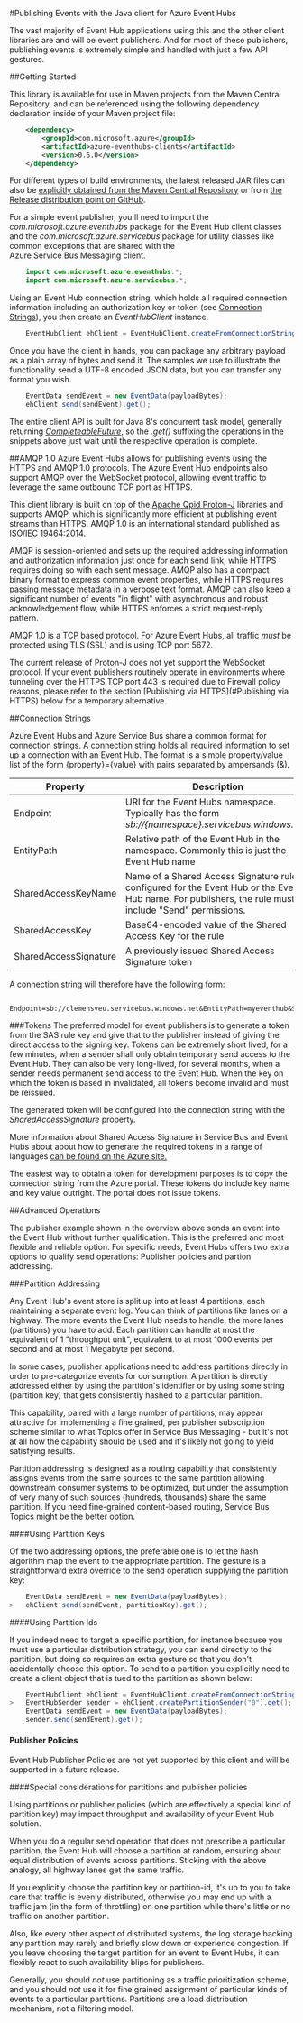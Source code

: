 #Publishing Events with the Java client for Azure Event Hubs 

The vast majority of Event Hub applications using this and the other client libraries are and will be event publishers. 
And for most of these publishers, publishing events is extremely simple and handled with just a few API gestures.

##Getting Started

This library is available for use in Maven projects from the Maven Central Repository, and can be referenced using the
following dependency declaration inside of your Maven project file:    

```XML
    <dependency> 
   		<groupId>com.microsoft.azure</groupId> 
   		<artifactId>azure-eventhubs-clients</artifactId> 
   		<version>0.6.0</version> 
   	</dependency>   
 ```
 
 For different types of build environments, the latest released JAR files can also be [explicitly obtained from the 
 Maven Central Repository]() or from [the Release distribution point on GitHub]().  


For a simple event publisher, you'll need to import the *com.microsoft.azure.eventhubs* package for the Event Hub client classes
and the *com.microsoft.azure.servicebus* package for utility classes like common exceptions that are shared with the  
Azure Service Bus Messaging client. 
 
 
```Java
    import com.microsoft.azure.eventhubs.*;
    import com.microsoft.azure.servicebus.*;
```        

Using an Event Hub connection string, which holds all required connection information including an authorization key or token 
(see [Connection Strings](#connection-strings)), you then create an *EventHubClient* instance.   
   
```Java
    EventHubClient ehClient = EventHubClient.createFromConnectionString(str).get();
```

Once you have the client in hands, you can package any arbitrary payload as a plain array of bytes and send it. The samples 
we use to illustrate the functionality send a UTF-8 encoded JSON data, but you can transfer any format you wish. 

```Java
    EventData sendEvent = new EventData(payloadBytes);
    ehClient.send(sendEvent).get();
```
         
The entire client API is built for Java 8's concurrent task model, generally returning 
[*CompleteableFuture<T>*](https://docs.oracle.com/javase/8/docs/api/java/util/concurrent/CompletableFuture.html), so the 
*.get()* suffixing the operations in the snippets above just wait until the respective operation is complete.

##AMQP 1.0
Azure Event Hubs allows for publishing events using the HTTPS and AMQP 1.0 protocols. The Azure Event Hub endpoints
also support AMQP over the WebSocket protocol, allowing event traffic to leverage the same outbound TCP port as 
HTTPS. 

This client library is built on top of the [Apache Qpid Proton-J]() libraries and supports AMQP, which is significantly 
more efficient at publishing event streams than HTTPS. AMQP 1.0 is an international standard published as ISO/IEC 19464:2014.  

AMQP is session-oriented and sets up the required addressing information and authorization information just once for each 
send link, while HTTPS requires doing so with each sent message. AMQP also has a compact binary format to express common 
event properties, while HTTPS requires passing message metadata in a verbose text format. AMQP can also keep a significant 
number of events "in flight" with asynchronous and robust acknowledgement flow, while HTTPS enforces a strict request-reply 
pattern.

AMQP 1.0 is a TCP based protocol. For Azure Event Hubs, all traffic *must* be protected using TLS (SSL) and is using 
TCP port 5672.  

The current release of Proton-J does not yet support the WebSocket protocol. If your event publishers routinely operate 
in environments where tunneling over the HTTPS TCP port 443 is required due to Firewall policy reasons, please refer to
the section [Publishing via HTTPS](#Publishing via HTTPS) below for a temporary alternative.         

##Connection Strings

Azure Event Hubs and Azure Service Bus share a common format for connection strings. A connection string holds all required
information to set up a connection with an Event Hub. The format is a simple property/value list of the form 
{property}={value} with pairs separated by ampersands (&). 

| Property              |  Description                                               |
|-----------------------|------------------------------------------------------------| 
| Endpoint              | URI for the Event Hubs namespace. Typically has the form *sb://{namespace}.servicebus.windows.net/*   |
| EntityPath            | Relative path of the Event Hub in the namespace. Commonly this is just the Event Hub name                   |  
| SharedAccessKeyName   | Name of a Shared Access Signature rule configured for the Event Hub or the Event Hub name. For publishers, the rule must include "Send" permissions. |
| SharedAccessKey       | Base64-encoded value of the Shared Access Key for the rule |
| SharedAccessSignature | A previously issued Shared Access Signature token          |
 
A connection string will therefore have the following form:

```
  Endpoint=sb://clemensveu.servicebus.windows.net&EntityPath=myeventhub&SharedAccessSignature=....
```

###Tokens
The preferred model for event publishers is to generate a token from the SAS rule key and give that to the publisher instead
of giving the direct access to the signing key. Tokens can be extremely short lived, for a few minutes, when a sender shall 
only obtain temporary send access to the Event Hub. They can also be very long-lived, for several months, when a sender needs
permanent send access to the Event Hub. When the key on which the token is based in invalidated, all tokens become invalid and
must be reissued. 

The generated token will be configured into the connection string with the *SharedAccessSignature* property.   
 
More information about Shared Access Signature in Service Bus and Event Hubs about about how to generate the required tokens 
in a range of languages [can be found on the Azure site.](https://azure.microsoft.com/en-us/documentation/articles/service-bus-sas-overview/) 

The easiest way to obtain a token for development purposes is to copy the connection string from the Azure portal. These tokens
do include key name and key value outright. The portal does not issue tokens.

##Advanced Operations

The publisher example shown in the overview above sends an event into the Event Hub without further qualification. This is 
the preferred and most flexible and reliable option. For specific needs, Event Hubs offers two extra options to 
qualify send operations: Publisher policies and partion addressing.     

###Partition Addressing

Any Event Hub's event store is split up into at least 4 partitions, each maintaining a separate event log. You can think 
of partitions like lanes on a highway. The more events the Event Hub needs to handle, the more lanes (partitions) you have 
to add. Each partition can handle at most the equivalent of 1 "throughput unit", equivalent to at most 1000 events per 
second and at most 1 Megabyte per second.

In some cases, publisher applications need to address partitions directly in order to pre-categorize events for consumption.
A partition is directly addressed either by using the partition's identifier or by using some string (partition key) that gets 
consistently hashed to a particular partition.

This capability, paired with a large number of partitions, may appear attractive for implementing a fine grained, per publisher 
subscription scheme similar to what Topics offer in Service Bus Messaging - but it's not at all how the capability should be used
and it's likely not going to yield satisfying results. 
 
Partition addressing is designed as a routing capability that consistently assigns events from the same sources to the same partition allowing 
downstream consumer systems to be optimized, but under the assumption of very many of such sources (hundreds, thousands) share 
the same partition. If you need fine-grained content-based routing, Service Bus Topics might be the better option. 

####Using Partition Keys

Of the two addressing options, the preferable one is to let the hash algorithm map the event to the appropriate partition.
The gesture is a straightforward extra override to the send operation supplying the partition key: 

```Java
    EventData sendEvent = new EventData(payloadBytes);
>   ehClient.send(sendEvent, partitionKey).get();
```
     
####Using Partition Ids

If you indeed need to target a specific partition, for instance because you must use a particular distribution strategy, 
you can send directly to the partition, but doing so requires an extra gesture so that you don't accidentally choose this
option. To send to a partition you explicitly need to create a client object that is tued to the partition as shown below:

```Java
    EventHubClient ehClient = EventHubClient.createFromConnectionString(str).get();
>	EventHubSender sender = ehClient.createPartitionSender("0").get();
    EventData sendEvent = new EventData(payloadBytes);
    sender.send(sendEvent).get();
```

#### Publisher Policies

Event Hub Publisher Policies are not yet supported by this client and will be supported in a future release.
 
####Special considerations for partitions and publisher policies

Using partitions or publisher policies (which are effectively a special kind of partition key) may impact throughput 
and availability of your Event Hub solution. 

When you do a regular send operation that does not prescribe a particular partition, the Event Hub will choose a 
partition at random, ensuring about equal distribution of events across partitions. Sticking with the above analogy, 
all highway lanes get the same traffic. 

If you explicitly choose the partition key or partition-id, it's up to you to take care that traffic is evenly 
distributed, otherwise you may end up with a traffic jam (in the form of throttling) on one partition while there's 
little or no traffic on another partition. 

Also, like every other aspect of distributed systems, the log storage backing any partition may rarely and briefly slow 
down or experience congestion. If you leave choosing the target partition for an event to Event Hubs, it can flexibly
react to such availability blips for publishers.        

Generally, you should *not* use partitioning as a traffic prioritization scheme, and you should *not* use it 
for fine grained assignment of particular kinds of events to a particular partitions. Partitions are a load 
distribution mechanism, not a filtering model.
